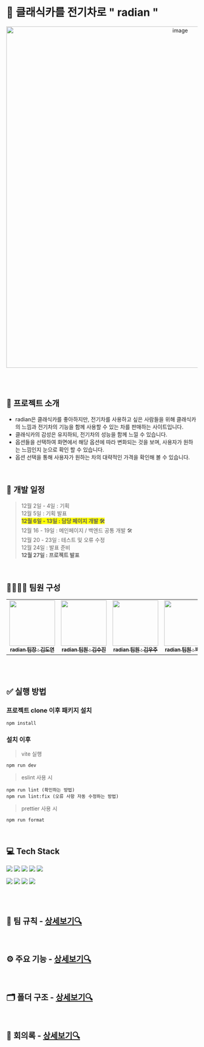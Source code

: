 # 🚗 클래식카를 전기차로 " radian "

<p align="center"><img width="900" alt="image" src="https://github.com/user-attachments/assets/d045cc46-de04-4558-bf2e-11201384b7cf"></p>

<br>
<br>

## 📑 **프로젝트 소개**

- radian은 클래식카를 좋아하지만, 전기차를 사용하고 싶은 사람들을 위해 클래식카의 느낌과 전기차의 기능을 함께 사용할 수 있는 차를 판매하는 사이트입니다.
- 클래식카의 감성은 유지하되, 전기차의 성능을 함께 느낄 수 있습니다.
- 옵션들을 선택하여 화면에서 해당 옵션에 따라 변화되는 것을 보며, 사용자가 원하는 느낌인지 눈으로 확인 할 수 있습니다.
- 옵션 선택을 통해 사용자가 원하는 차의 대략적인 가격을 확인해 볼 수 있습니다.

<br>

## 📆 **개발 일정**

> 12월 2일 - 4일 : 기획 <br>
> 12월 5일 : 기획 발표 <br> <span style="background-color:yellow">**12월 6일 - 13일 : 담당 페이지 개발 🛠️**</span><br>
> 12월 16 - 19일 : 메인페이지 / 백엔드 공통 개발 🛠️ <br>
> 12월 20 - 23일 : 테스트 및 오류 수정 <br>
> 12월 24일 : 발표 준비 <br> **12월 27일 : 프로젝트 발표**

<br>

## 🧑‍🧑‍🧒‍🧒 **팀원 구성**

<table>
  <tbody>
    <tr>
      <td align="center"><a href="https://github.com/Devkdy22"><img src="https://avatars.githubusercontent.com/u/120148744?s=400&u=2409183572bda61e63d318220d745f78f902db50&v=4" width="120px;" alt=""/><br /><sub><b>radian 팀장 : 김도연 </b></sub></a><br /></td>
      <td align="center"><a href="https://github.com/ksj0621"><img src="https://avatars.githubusercontent.com/u/184090294?v=4" width="120px;" alt=""/><br /><sub><b>radian 팀원 : 김수진</b></sub></a><br /></td>
      <td align="center"><a href="https://github.com/structified"><img src="https://avatars.githubusercontent.com/u/53807656?v=4" width="120px;" alt=""/><br /><sub><b>radian 팀원 : 김우주</b></sub></a><br /></td>
      <td align="center"><a href="https://github.com/incolore9"><img src="https://avatars.githubusercontent.com/u/180628269?v=4" width="120px;" alt=""/><br /><sub><b>radian 팀원 : 박한솔</b></sub></a><br /></td>
  </tbody>
</table>

<br>

<br>

## ✅ **실행 방법**
### 프로젝트 clone 이후 패키지 설치
```
npm install
```
### 설치 이후 
> vite 실행
```
npm run dev 
```

> eslint 사용 시
```
npm run lint (확인하는 방법)
npm run lint:fix (오류 사항 자동 수정하는 방법)
```
> prettier 사용 시
```
npm run format
```

<br>

## 💻 **Tech Stack**

<img src="https://img.shields.io/badge/React-61DAFB?style=for-the-badge&logo=React&logoColor=black"> <img src="https://img.shields.io/badge/vite-646CFF?style=for-the-badge&logo=vite&logoColor=white">
<img src="https://img.shields.io/badge/three.js-000000?style=for-the-badge&logo=three.js&logoColor=white">
<img src="https://img.shields.io/badge/Typescript-3178C6?style=for-the-badge&logo=Typescript&logoColor=white"/>
<img src="https://img.shields.io/badge/mongodb-47A248?style=for-the-badge&logo=mongodb&logoColor=white"/>

<img src="https://img.shields.io/badge/GitHub-181717?style=for-the-badge&logo=GitHub&logoColor=white"/> <img src="https://img.shields.io/badge/Visual Studio Code-00A2FF?style=for-the-badge&logo=Visual Studio Code&logoColor=white"/> <img src="https://img.shields.io/badge/figma-F24E1E?style=for-the-badge&logo=figma&logoColor=white"/> <img src="https://img.shields.io/badge/googledocs-4285F4?style=for-the-badge&logo=googledocs&logoColor=white"/>

<br>

<br>

## 🔗 **팀 규칙** - [상세보기🔍](https://github.com/ormcamp-fe-3rd/radian/wiki/%F0%9F%94%97-%ED%8C%80-%EA%B7%9C%EC%B9%99)

<br>

## ⚙️ **주요 기능** - [상세보기🔍](https://github.com/ormcamp-fe-3rd/radian/wiki/%E2%9A%99%EF%B8%8F-%EC%A3%BC%EC%9A%94%EA%B8%B0%EB%8A%A5)

<br>

## 🗂️ **폴더 구조** - [상세보기🔍](https://github.com/ormcamp-fe-3rd/radian/wiki/%F0%9F%97%82%EF%B8%8F-%ED%8F%B4%EB%8D%94-%EA%B5%AC%EC%A1%B0)

<br>

## 📑 **회의록** - [상세보기🔍](https://github.com/ormcamp-fe-3rd/radian/wiki/%F0%9F%93%91-%ED%9A%8C%EC%9D%98%EB%A1%9D)

<br>
